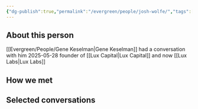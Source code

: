 ```yaml
---
{"dg-publish":true,"permalink":"/evergreen/people/josh-wolfe/","tags":["people"]}
---
```


## About this person
[[Evergreen/People/Gene Keselman\|Gene Keselman]] had a conversation with him 2025-05-28 
founder of [[Lux Capital\|Lux Capital]] and now [[Lux Labs\|Lux Labs]]


## How we met


## Selected conversations
